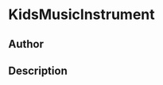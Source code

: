 # KidsMusicInstrument

## Author

<!-- Insert Your Name Here -->

## Description

<!-- Describe your example here -->
